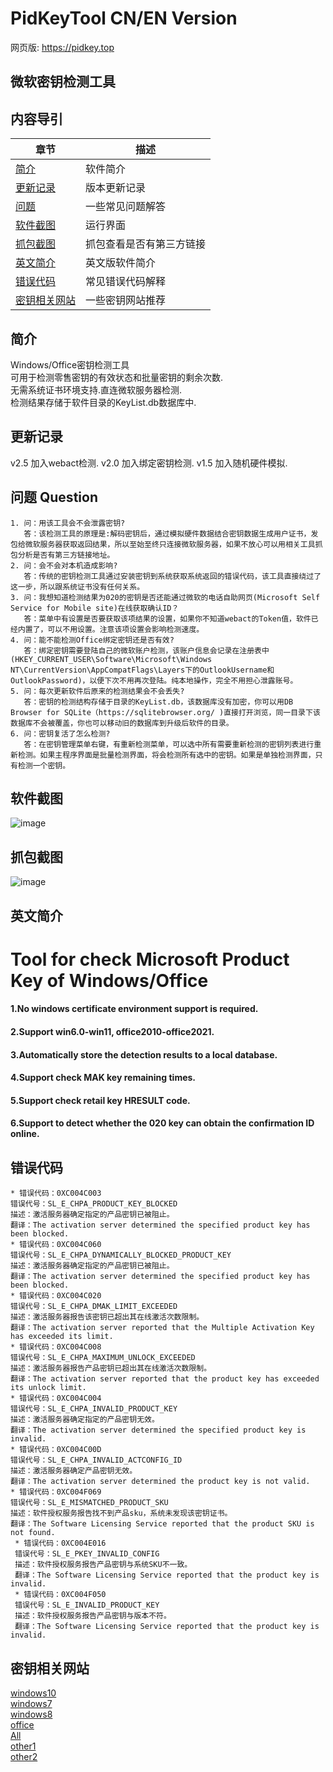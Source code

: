 # PidKeyTool  CN/EN Version
网页版: https://pidkey.top
## 微软密钥检测工具

## 内容导引
| 章节 | 描述 |
|-|-|
| [简介](#简介) | 软件简介 |
| [更新记录](#更新记录) | 版本更新记录 |
| [问题](#问题) | 一些常见问题解答 |
| [软件截图](#软件截图) | 运行界面 |
| [抓包截图](#抓包截图) | 抓包查看是否有第三方链接 |
| [英文简介](#英文简介) | 英文版软件简介 |
| [错误代码](#错误代码) | 常见错误代码解释 |
| [密钥相关网站](#密钥相关网站) | 一些密钥网站推荐 |


## 简介
Windows/Office密钥检测工具  
可用于检测零售密钥的有效状态和批量密钥的剩余次数.  
无需系统证书环境支持.直连微软服务器检测.  
检测结果存储于软件目录的KeyList.db数据库中.   

## 更新记录
v2.5 加入webact检测. 
v2.0 加入绑定密钥检测. 
v1.5 加入随机硬件模拟. 

## 问题 Question
    1. 问：用该工具会不会泄露密钥? 
       答：该检测工具的原理是:解码密钥后，通过模拟硬件数据结合密钥数据生成用户证书，发包给微软服务器获取返回结果，所以至始至终只连接微软服务器，如果不放心可以用相关工具抓包分析是否有第三方链接地址。 
    2. 问：会不会对本机造成影响?
       答：传统的密钥检测工具通过安装密钥到系统获取系统返回的错误代码，该工具直接绕过了这一步，所以跟系统证书没有任何关系。
    3. 问：我想知道检测结果为020的密钥是否还能通过微软的电话自助网页(Microsoft Self Service for Mobile site)在线获取确认ID？
       答：菜单中有设置是否要获取该项结果的设置，如果你不知道webact的Token值，软件已经内置了，可以不用设置。注意该项设置会影响检测速度。
    4. 问：能不能检测Office绑定密钥还是否有效?
       答：绑定密钥需要登陆自己的微软账户检测，该账户信息会记录在注册表中(HKEY_CURRENT_USER\Software\Microsoft\Windows NT\CurrentVersion\AppCompatFlags\Layers下的OutlookUsername和OutlookPassword)，以便下次不用再次登陆。纯本地操作，完全不用担心泄露账号。  
    5. 问：每次更新软件后原来的检测结果会不会丢失?  
       答：密钥的检测结构存储于目录的KeyList.db，该数据库没有加密，你可以用DB Browser for SQLite（https://sqlitebrowser.org/ )直接打开浏览，同一目录下该数据库不会被覆盖，你也可以移动旧的数据库到升级后软件的目录。
    6. 问：密钥复活了怎么检测?  
       答：在密钥管理菜单右键，有重新检测菜单，可以选中所有需要重新检测的密钥列表进行重新检测。如果主程序界面是批量检测界面，将会检测所有选中的密钥。如果是单独检测界面，只有检测一个密钥。

## 软件截图
![image](https://github.com/laomms/PidKeyBatch/blob/master/checks.gif)

## 抓包截图
![image](https://github.com/laomms/PidKeyBatch/blob/master/record.gif)

## 英文简介
# Tool for check Microsoft Product Key of Windows/Office
#### 1.No windows certificate environment support is required.
#### 2.Support win6.0-win11, office2010-office2021.
#### 3.Automatically store the detection results to a local database.
#### 4.Support check MAK key remaining times.
#### 5.Support check retail key HRESULT code.
#### 6.Support to detect whether the 020 key can obtain the confirmation ID online.
 
## 错误代码
    * 错误代码：0XC004C003
    错误代号：SL_E_CHPA_PRODUCT_KEY_BLOCKED
    描述：激活服务器确定指定的产品密钥已被阻止。
    翻译：The activation server determined the specified product key has been blocked.
    * 错误代码：0XC004C060
    错误代号：SL_E_CHPA_DYNAMICALLY_BLOCKED_PRODUCT_KEY
    描述：激活服务器确定指定的产品密钥已被阻止。
    翻译：The activation server determined the specified product key has been blocked.
    * 错误代码：0XC004C020
    错误代号：SL_E_CHPA_DMAK_LIMIT_EXCEEDED
    描述：激活服务器报告该密钥已超出其在线激活次数限制。
    翻译：The activation server reported that the Multiple Activation Key has exceeded its limit.
    * 错误代码：0XC004C008
    错误代号：SL_E_CHPA_MAXIMUM_UNLOCK_EXCEEDED
    描述：激活服务器报告产品密钥已超出其在线激活次数限制。
    翻译：The activation server reported that the product key has exceeded its unlock limit.
    * 错误代码：0XC004C004
    错误代号：SL_E_CHPA_INVALID_PRODUCT_KEY
    描述：激活服务器确定指定的产品密钥无效。
    翻译：The activation server determined the specified product key is invalid.
    * 错误代码：0XC004C00D
    错误代号：SL_E_CHPA_INVALID_ACTCONFIG_ID
    描述：激活服务器确定产品密钥无效。
    翻译：The activation server determined the product key is not valid.
    * 错误代码：0XC004F069
    错误代号：SL_E_MISMATCHED_PRODUCT_SKU
    描述：软件授权服务报告找不到产品sku，系统未发现该密钥证书。
    翻译：The Software Licensing Service reported that the product SKU is not found.
     * 错误代码：0XC004E016
     错误代号：SL_E_PKEY_INVALID_CONFIG
     描述：软件授权服务报告产品密钥与系统SKU不一致。
     翻译：The Software Licensing Service reported that the product key is invalid.
     * 错误代码：0XC004F050
     错误代号：SL_E_INVALID_PRODUCT_KEY
     描述：软件授权服务报告产品密钥与版本不符。
     翻译：The Software Licensing Service reported that the product key is invalid.
     

 <!---
 [![](https://www.paypalobjects.com/en_US/i/btn/btn_donateCC_LG.gif)](https://www.sandbox.paypal.com/donate?hosted_button_id=WTE9HCGSXGTAN)
 -->
 
## 密钥相关网站
[windows10](https://philka.ru/forum/topic/46610-kliuchi-aktivatcii-windows-10-vse-redaktcii/page-309)  
[windows7](https://philka.ru/forum/topic/46608-kliuchi-aktivatcii-windows-7-vsekh-redaktcii/page-134)  
[windows8](https://philka.ru/forum/topic/46609-kliuchi-aktivatcii-windows-8-81-vsekh-redaktcii/page-89)  
[office](https://philka.ru/forum/topic/47480-kliuchi-aktivatcii-microsoft-office-all-version/page-115?hl=office)  
[All](http://forum.rsload.net/)  
[other1](https://vn-z.vn/threads/tong-hop-key-windows-va-office.10945/)   
[other2](https://www.aihao.cc/)   







